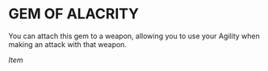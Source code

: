 ﻿---
tags:
  - Item
name: 'GEM OF ALACRITY'
description: 'You can attach this gem to a weapon, allowing you to use your Agility when making an attack with that weapon.'
---

# GEM OF ALACRITY

You can attach this gem to a weapon, allowing you to use your Agility when making an attack with that weapon.

*Item*
